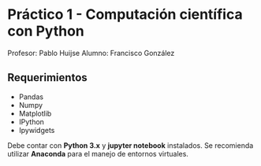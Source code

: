 # Práctico 1 - Computación científica con Python

Profesor: Pablo Huijse
Alumno: Francisco González

## Requerimientos
- Pandas
- Numpy
- Matplotlib
- IPython
- Ipywidgets

Debe contar con __Python 3.x__ y __jupyter notebook__ instalados. Se recomienda utilizar __Anaconda__ para el manejo de entornos virtuales.
